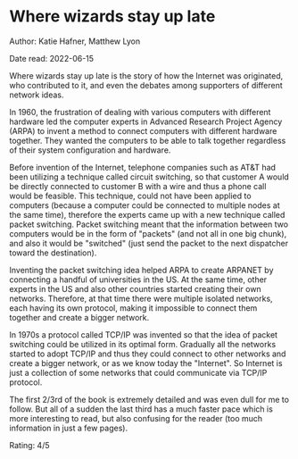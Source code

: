 # Where wizards stay up late

Author:  Katie Hafner, Matthew Lyon

Date read: 2022-06-15

Where wizards stay up late is the story of how the Internet was originated, who contributed to it, and even the debates among supporters of different network ideas.

In 1960, the frustration of dealing with various computers with different hardware led the computer experts in Advanced Research Project Agency (ARPA) to invent a method to connect computers with different hardware together. They wanted the computers to be able to talk together regardless of their system configuration and hardware.

Before invention of the Internet, telephone companies such as AT&T had been utilizing a technique called circuit switching, so that customer A would be directly connected to customer B with a wire and thus a phone call would be feasible. This technique, could not have been applied to computers (because a computer could be connected to multiple nodes at the same time), therefore the experts came up with a new technique called packet switching. Packet switching meant that the information between two computers would be in the form of "packets" (and not all in one big chunk), and also it would be "switched" (just send the packet to the next dispatcher toward the destination).

Inventing the packet switching idea helped ARPA to create ARPANET by connecting a handful of universities in the US. At the same time, other experts in the US and also other countries started creating their own networks. Therefore, at that time there were multiple isolated networks, each having its own protocol, making it impossible to connect them together and create a bigger network.

In 1970s a protocol called TCP/IP was invented so that the idea of packet switching could be utilized in its optimal form. Gradually all the networks started to adopt TCP/IP and thus they could connect to other networks and create a bigger network, or as we know today the "Internet". So Internet is just a collection of some networks that could communicate via TCP/IP protocol.

The first 2/3rd of the book is extremely detailed and was even dull for me to follow. But all of a sudden the last third has a much faster pace which is more interesting to read, but also confusing for the reader (too much information in just a few pages).

Rating: 4/5
